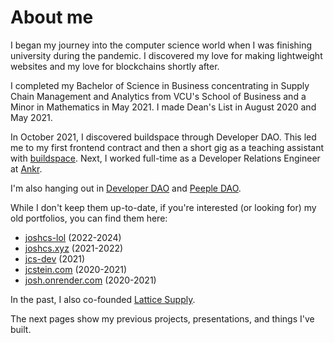 # About me

I began my journey into the computer science world when I was finishing university during the pandemic. I discovered my love for making lightweight websites and my love for blockchains shortly after.

I completed my Bachelor of Science in Business concentrating in Supply Chain Management and Analytics from VCU's School of Business and a Minor in Mathematics in May 2021. I made Dean's List in August 2020 and May 2021.

In October 2021, I discovered buildspace through Developer DAO. This led me to my first frontend contract and then a short gig as a teaching assistant with [buildspace](https://buildspace.so). Next, I worked full-time as a Developer Relations Engineer at [Ankr](https://ankr.com).

I'm also hanging out in [Developer DAO](https://developerdao.com) and [Peeple DAO](https://peeple.work/).

While I don't keep them up-to-date, if you're interested (or looking for) my old portfolios, you can find them here:

- [joshcs-lol](https://joshcs-lol.vercel.app/) (2022-2024)
- [joshcs.xyz](https://joshcs.xyz) (2021-2022)
- [jcs-dev](https://jcs-dev.onrender.com/) (2021)
- [jcstein.com](https://jcstein.com) (2020-2021)
- [josh.onrender.com](https://josh.onrender.com/) (2020-2021)

In the past, I also co-founded [Lattice Supply](https://lattice.supply/).

The next pages show my previous projects, presentations, and things I've built.
